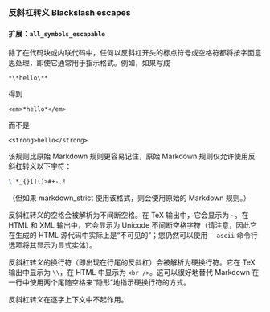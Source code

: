 ### 反斜杠转义 Blackslash escapes

#### 扩展：`all_symbols_escapable`

除了在代码块或内联代码中，任何以反斜杠开头的标点符号或空格符都将按字面意思处理，即使它通常用于指示格式。例如，如果写成

`*\*hello\**`

得到

`<em>*hello*</em>`

而不是

`<strong>hello</strong>`

该规则比原始 Markdown 规则更容易记住，原始 Markdown 规则仅允许使用反斜杠转义以下字符：

```markdown
\`*_{}[]()>#+-.!
```

（但如果 markdown_strict 使用该格式，则会使用原始的 Markdown 规则。）

反斜杠转义的空格会被解析为不间断空格。在 TeX 输出中，它会显示为 `~`。在 HTML 和 XML 输出中，它会显示为 Unicode 不间断空格字符（请注意，因此它在生成的 HTML 源代码中实际上是“不可见的”；您仍然可以使用 `--ascii` 命令行选项将其显示为显式实体）。

反斜杠转义的换行符（即出现在行尾的反斜杠）会被解析为硬换行符。它在 TeX 输出中显示为 `\\`，在 HTML 中显示为 `<br />`。这可以很好地替代 Markdown 在一行中使用两个尾随空格来“隐形”地指示硬换行符的方式。

反斜杠转义在逐字上下文中不起作用。